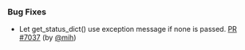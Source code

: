 ### Bug Fixes

- Let get_status_dict() use exception message if none is passed.  [PR
  #7037](https://github.com/datalad/datalad/pull/7037) (by
  [@mih](https://github.com/mih))
